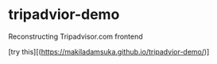 # tripadvior-demo
Reconstructing Tripadvisor.com frontend


[try this][(https://makiladamsuka.github.io/tripadvior-demo/)]
